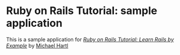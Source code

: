 # Ruby on Rails Tutorial: sample application

This is a sample application for 
[*Ruby on Rails Tutorial: Learn Rails by Example*](http://railstutorial.org)
by [Michael Hartl](http://michaelhartl.com)

